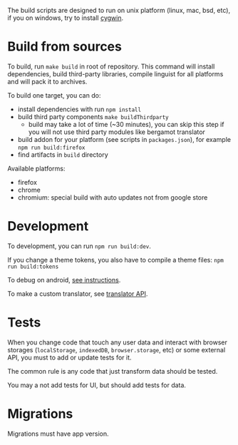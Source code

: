 The build scripts are designed to run on unix platform (linux, mac, bsd, etc), if you on windows, try to install [cygwin](https://www.cygwin.com/).

# Build from sources

To build, run `make build` in root of repository. This command will install dependencies, build third-party libraries, compile linguist for all platforms and will pack it to archives.

To build one target, you can do:

- install dependencies with run `npm install`
- build third party components `make buildThirdparty`
	- build may take a lot of time (~30 minutes), you can skip this step if you will not use third party modules like bergamot translator
- build addon for your platform (see scripts in `packages.json`), for example `npm run build:firefox`
- find artifacts in `build` directory

Available platforms:

- firefox
- chrome
- chromium: special build with auto updates not from google store

# Development

To development, you can run `npm run build:dev`.

If you change a theme tokens, you also have to compile a theme files: `npm run build:tokens`

To debug on android, [see instructions](./AndroidDebug.md).

To make a custom translator, see [translator API](./CustomTranslator.md).

# Tests

When you change code that touch any user data and interact with browser storages (`localStorage`, `indexedDB`, `browser.storage`, etc) or some external API, you must to add or update tests for it.

The common rule is any code that just transform data should be tested.

You may a not add tests for UI, but should add tests for data.

# Migrations

Migrations must have app version.
